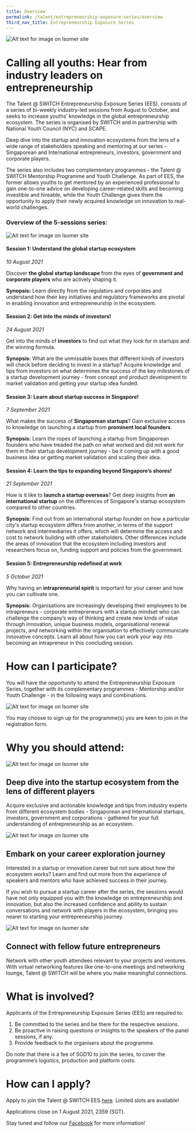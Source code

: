 ```yaml
---
title: Overview
permalink: /talent/entrepreneurship-exposure-series/overview
third_nav_title: Entrepreneurship Exposure Series
---
```

![Alt text for image on Isomer site](/images/ees_banner.png)
# Calling all youths: Hear from industry leaders on entrepreneurship

The Talent @ SWITCH Entrepreneurship Exposure Series (EES), consists of a series of bi-weekly industry-led sessions from August to October, and seeks to increase youths’ knowledge in the global entrepreneurship ecosystem. The series is organised by SWITCH and in partnership with National Youth Council (NYC) and SCAPE.

Deep dive into the startup and innovation ecosystems from the lens of a wide range of stakeholders speaking and mentoring at our series - Singaporean and International entrepreneurs, investors, government and corporate players.

The series also includes two complementary programmes - the Talent @ SWITCH Mentorship Programme and Youth Challenge. As part of EES, the former allows youths to get mentored by an experienced professional to gain one-to-one advice on developing career-related skills and becoming investible and hireable, while the Youth Challenge gives them the opportunity to apply their newly acquired knowledge on innovation to real-world challenges.

### Overview of the 5-sessions series:
![Alt text for image on Isomer site](/images/ees%20schedule.png)
#### Session 1: Understand the global startup ecosystem
*10 August 2021*

Discover **the global startup landscape** from the eyes of **government and corporate players** who are actively shaping it.

**Synopsis:** Learn directly from the regulators and corporates and understand how their key initiatives and regulatory frameworks are pivotal in enabling innovation and entrepreneurship in the ecosystem.

#### Session 2: Get into the minds of investors!
*24 August 2021*

Get into the minds of **investors** to find out what they look for in startups and the winning formula.

**Synopsis:** What are the unmissable boxes that different kinds of investors will check before deciding to invest in a startup? Acquire knowledge and tips from investors on what determines the success of the key milestones of a startup development journey - from concept and product development to market validation and getting your startup idea funded.

#### Session 3: Learn about startup success in Singapore!
*7 September 2021*

What makes the success of  **Singaporean startups**? Gain exclusive access to knowledge on launching a startup from **prominent local founders**. 

**Synopsis:** Learn the ropes of launching a startup from Singaporean founders who have treaded the path on what worked and did not work for them in their startup development journey - be it coming up with a good business idea or getting market validation and scaling their idea.

#### Session 4: Learn the tips to expanding beyond Singapore’s shores!
*21 September 2021*

How is it like to **launch a startup overseas**? Get deep insights from **an international startup** on the differences of Singapore's startup ecosystem compared to other countries. 

**Synopsis:** Find out from an international startup founder on how a particular city's startup ecosystem differs from another, in terms of the support network and intermediaries it offers, which will determine the access and cost to network building with other stakeholders. Other differences include the areas of innovation that the ecosystem including investors and researchers focus on, funding support and policies from the government.

#### Session 5: Entrepreneurship redefined at work
*5 October 2021*

Why having an **intrapreneurial spirit** is important for your career and how you can cultivate one.

**Synopsis:** Organisations are increasingly  developing their employees to be intrapreneurs - corporate entrepreneurs with a startup mindset who can challenge the company’s way of thinking and create new kinds of value through innovation, unique business models, organisational renewal projects, and networking within the organisation to effectively communicate innovative concepts. Learn all about how you can work your way into becoming an intrapreneur in this concluding session.

# How can I participate?
You will have the opportunity to attend the Entrepreneurship Exposure Series, together with its complementary programmes - Mentorship and/or Youth Challenge - in the following ways and combinations.

![Alt text for image on Isomer site](/images/EES_participation.jpeg)

You may choose to sign up for the programme(s) you are keen to join in the registration form.
# Why you should attend:
![Alt text for image on Isomer site](/images/Others%202.jpg)
## Deep dive into the startup ecosystem from the lens of different players
Acquire exclusive and actionable knowledge and tips from industry experts from different ecosystem bodies - Singaporean and International startups, investors, government and corporations - gathered for your full understanding of entrepreneurship as an ecosystem.

![Alt text for image on Isomer site](/images/Others.jpg)
## Embark on your career exploration journey
Interested in a startup or innovation career but not sure about how the ecosystem works? Learn and find out more from the experience of speakers and mentors who have achieved success in their journey.

If you wish to pursue a startup career after the series, the sessions would have not only equipped you with the knowledge on entrepreneurship and innovation, but also the increased confidence and ability to sustain conversations and network with players in the ecosystem, bringing you nearer to starting your entrepreneurship journey.

![Alt text for image on Isomer site](/images/Youth4.jpg)
## Connect with fellow future entrepreneurs
Network with other youth attendees relevant to your projects and ventures. With virtual networking features like one-to-one meetings and networking lounge, Talent @ SWITCH will be where you make meaningful connections.

# What is involved?
Applicants of the Entrepreneurship Exposure Series (EES) are required to:
1. Be committed to the series and be there for the respective sessions.
2. Be proactive in raising questions or insights to the speakers of the panel sessions, if any.
3. Provide feedback to the organisers about the programme.

Do note that there is a fee of SGD10 to join the series, to cover the programme’s logistics, production and platform costs.

# How can I apply?
Apply to join the Talent @ SWITCH EES [here](https://bit.ly/367daDG). Limited slots are available!

Applications close on 1 August 2021, 2359 (SGT).



Stay tuned and follow our [Facebook](https://www.facebook.com/SwitchSingapore/) for more information!